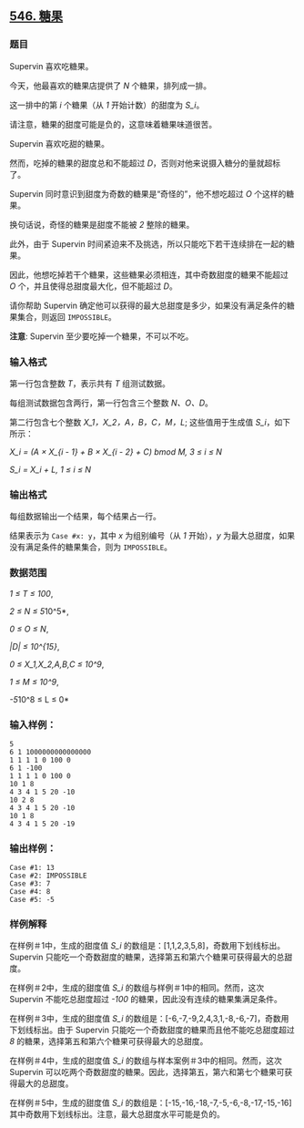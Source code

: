 ## [546. 糖果](https://www.acwing.com/problem/content/548/)

### 题目

Supervin 喜欢吃糖果。

今天，他最喜欢的糖果店提供了 *N* 个糖果，排列成一排。

这一排中的第 *i* 个糖果（从 *1* 开始计数）的甜度为 *S_i*。

请注意，糖果的甜度可能是负的，这意味着糖果味道很苦。

Supervin 喜欢吃甜的糖果。

然而，吃掉的糖果的甜度总和不能超过 *D*，否则对他来说摄入糖分的量就超标了。

Supervin 同时意识到甜度为奇数的糖果是“奇怪的”，他不想吃超过 *O* 个这样的糖果。

换句话说，奇怪的糖果是甜度不能被 *2* 整除的糖果。

此外，由于 Supervin 时间紧迫来不及挑选，所以只能吃下若干连续排在一起的糖果。

因此，他想吃掉若干个糖果，这些糖果必须相连，其中奇数甜度的糖果不能超过 *O* 个，并且使得总甜度最大化，但不能超过 *D*。

请你帮助 Supervin 确定他可以获得的最大总甜度是多少，如果没有满足条件的糖果集合，则返回 `IMPOSSIBLE`。

**注意**: Supervin 至少要吃掉一个糖果，不可以不吃。

### 输入格式

第一行包含整数 *T*，表示共有 *T* 组测试数据。

每组测试数据包含两行，第一行包含三个整数 *N、O、D*。

第二行包含七个整数 *X_1，X_2，A，B，C，M，L*; 这些值用于生成值 *S_i*，如下所示：

*X_i = (A × X_{i - 1} + B × X_{i - 2} + C) bmod M, 3 ≤ i ≤ N*

*S_i = X_i + L, 1 ≤ i ≤ N*

### 输出格式

每组数据输出一个结果，每个结果占一行。

结果表示为 `Case #x: y`，其中 *x* 为组别编号（从 *1* 开始），*y* 为最大总甜度，如果没有满足条件的糖果集合，则为 `IMPOSSIBLE`。

### 数据范围

*1 ≤ T ≤ 100*,

*2 ≤ N ≤ 5*10^5*,

*0 ≤ O ≤ N*,

*|D| ≤ 10^{15}*,

*0 ≤ X_1,X_2,A,B,C ≤ 10^9*,

*1 ≤ M ≤ 10^9*,

*-5*10^8 ≤ L ≤ 0*

### 输入样例：

```
5
6 1 1000000000000000
1 1 1 1 0 100 0
6 1 -100
1 1 1 1 0 100 0
10 1 8
4 3 4 1 5 20 -10
10 2 8
4 3 4 1 5 20 -10
10 1 8
4 3 4 1 5 20 -19
```

### 输出样例：

```
Case #1: 13
Case #2: IMPOSSIBLE
Case #3: 7
Case #4: 8
Case #5: -5
```

### 样例解释

在样例＃1中，生成的甜度值 *S_i* 的数组是：[1,1,2,3,5,8]，奇数用下划线标出。Supervin 只能吃一个奇数甜度的糖果，选择第五和第六个糖果可获得最大的总甜度。

在样例＃2中，生成的甜度值 *S_i* 的数组与样例＃1中的相同。然而，这次 Supervin 不能吃总甜度超过 *-100* 的糖果，因此没有连续的糖果集满足条件。

在样例＃3中，生成的甜度值 *S_i* 的数组是：[-6,-7,-9,2,4,3,1,-8,-6,-7]，奇数用下划线标出。由于 Supervin 只能吃一个奇数甜度的糖果而且他不能吃总甜度超过 *8* 的糖果，选择第五和第六个糖果可获得最大的总甜度。

在样例＃4中，生成的甜度值 *S_i* 的数组与样本案例＃3中的相同。然而，这次 Supervin 可以吃两个奇数甜度的糖果。因此，选择第五，第六和第七个糖果可获得最大的总甜度。

在样例＃5中，生成的甜度值 *S_i* 的数组是：[-15,-16,-18,-7,-5,-6,-8,-17,-15,-16] 其中奇数用下划线标出。注意，最大总甜度水平可能是负的。
